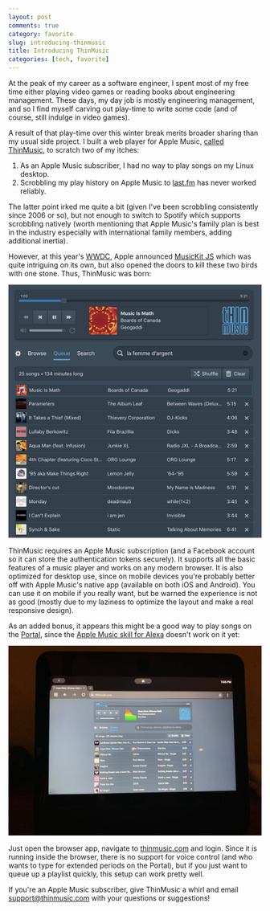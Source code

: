 ```yaml
---
layout: post
comments: true
category: favorite
slug: introducing-thinmusic
title: Introducing ThinMusic
categories: [tech, favorite]
---
```


At the peak of my career as a software engineer, I spent most of my free time either playing video games or reading books about engineering management. These days, my day job is mostly engineering management, and so I find myself carving out play-time to write some code (and of course, still indulge in video games).

A result of that play-time over this winter break merits broader sharing than my usual side project. I built a web player for Apple Music, [called ThinMusic](https://www.thinmusic.com), to scratch two of my itches:

1. As an Apple Music subscriber, I had no way to play songs on my Linux desktop.
2. Scrobbling my play history on Apple Music to [last.fm](http://last.fm) has never worked reliably.

The latter point irked me quite a bit (given I've been scrobbling consistently since 2006 or so), but not enough to switch to Spotify which supports scrobbling natively (worth mentioning that Apple Music's family plan is best in the industry especially with international family members, adding additional inertia).

However, at this year's [WWDC](https://developer.apple.com/videos/wwdc2018/), Apple announced [MusicKit JS](https://developer.apple.com/documentation/musickitjs) which was quite intriguing on its own, but also opened the doors to kill these two birds with one stone. Thus, ThinMusic was born:

![ThinMusic Screenshot](/images/2018/thinmusic.png)

ThinMusic requires an Apple Music subscription (and a Facebook account so it can store the authentication tokens securely). It supports all the basic features of a music player and works on any modern browser. It is also optimized for desktop use, since on mobile devices you're probably better off with Apple Music's native app (available on both iOS and Android). You can use it on mobile if you really want, but be warned the experience is not as good (mostly due to my laziness to optimize the layout and make a real responsive design).

As an added bonus, it appears this might be a good way to play songs on the [Portal](https://portal.facebook.com), since the [Apple Music skill for Alexa](https://support.apple.com/en-in/HT209250) doesn't work on it yet:

![ThinMusic on Portal](/images/2018/thinmusic-portal.png)

Just open the browser app, navigate to [thinmusic.com](https://www.thinmusic.co) and login. Since it is running inside the browser, there is no support for voice control (and who wants to type for extended periods on the Portal), but if you just want to queue up a playlist quickly, this setup can work pretty well.

If you're an Apple Music subscriber, give ThinMusic a whirl and email [support@thinmusic.com](mailto:support@thinmusic.com) with your questions or suggestions!
